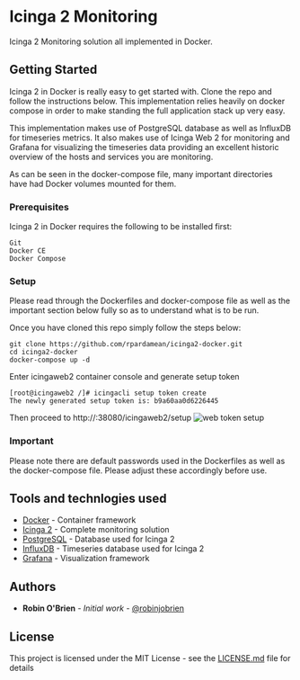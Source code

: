 # Icinga 2 Monitoring

Icinga 2 Monitoring solution all implemented in Docker.

## Getting Started

Icinga 2 in Docker is really easy to get started with. Clone the repo and follow the instructions below. This implementation relies heavily on docker compose in order to make standing the full application stack up very easy.

This implementation makes use of PostgreSQL database as well as InfluxDB for timeseries metrics. It also makes use of Icinga Web 2 for monitoring and Grafana for visualizing the timeseries data providing an excellent historic overview of the hosts and services you are monitoring.

As can be seen in the docker-compose file, many important directories have had Docker volumes mounted for them.

### Prerequisites

Icinga 2 in Docker requires the following to be installed first:

```
Git
Docker CE
Docker Compose
```

### Setup

Please read through the Dockerfiles and docker-compose file as well as the important section below fully so as to understand what is to be run.

Once you have cloned this repo simply follow the steps below:

```
git clone https://github.com/rpardamean/icinga2-docker.git
cd icinga2-docker
docker-compose up -d
```

Enter icingaweb2 container console and generate setup token
```
[root@icingaweb2 /]# icingacli setup token create
The newly generated setup token is: b9a60aa0d6226445
```

Then proceed to http://<docker-host-ip>:38080/icingaweb2/setup
![web token setup](https://github.com/rpardamean/icinga2-docker/blob/master/img/1.WebToken.JPG)
  
  
  
### Important

Please note there are default passwords used in the Dockerfiles as well as the docker-compose file. Please adjust these accordingly before use.

## Tools and technlogies used  

* [Docker](https://www.docker.com/community-edition) - Container framework
* [Icinga 2](https://www.icinga.com/products/icinga-2/) - Complete monitoring solution
* [PostgreSQL](https://www.postgresql.org/) - Database used for Icinga 2
* [InfluxDB](https://www.influxdata.com/) - Timeseries database used for Icinga 2
* [Grafana](https://grafana.com/) - Visualization framework

## Authors

* **Robin O'Brien** - *Initial work* - [@robinjobrien](https://twitter.com/robinjobrien)

## License

This project is licensed under the MIT License - see the [LICENSE.md](LICENSE.md) file for details
